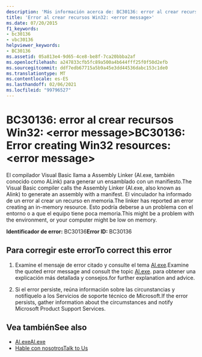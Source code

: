 ```yaml
---
description: 'Más información acerca de: BC30136: error al crear recursos Win32: <error message>'
title: 'Error al crear recursos Win32: <error message>'
ms.date: 07/20/2015
f1_keywords:
- bc30136
- vbc30136
helpviewer_keywords:
- BC30136
ms.assetid: 05a813e4-9d65-4ce8-be8f-7ca20bbba2af
ms.openlocfilehash: a247833cfb5fc89a500a4b644fff25f0f50d2efb
ms.sourcegitcommit: ddf7edb67715a5b9a45e3dd44536dabc153c1de0
ms.translationtype: MT
ms.contentlocale: es-ES
ms.lasthandoff: 02/06/2021
ms.locfileid: "99796527"
---
```

# <a name="bc30136-error-creating-win32-resources-error-message"></a><span data-ttu-id="10013-103">BC30136: error al crear recursos Win32: \<error message></span><span class="sxs-lookup"><span data-stu-id="10013-103">BC30136: Error creating Win32 resources: \<error message></span></span>

<span data-ttu-id="10013-104">El compilador Visual Basic llama a Assembly Linker (Al.exe, también conocido como ALink) para generar un ensamblado con un manifiesto.</span><span class="sxs-lookup"><span data-stu-id="10013-104">The Visual Basic compiler calls the Assembly Linker (Al.exe, also known as Alink) to generate an assembly with a manifest.</span></span> <span data-ttu-id="10013-105">El vinculador ha informado de un error al crear un recurso en memoria.</span><span class="sxs-lookup"><span data-stu-id="10013-105">The linker has reported an error creating an in-memory resource.</span></span> <span data-ttu-id="10013-106">Esto podría deberse a un problema con el entorno o a que el equipo tiene poca memoria.</span><span class="sxs-lookup"><span data-stu-id="10013-106">This might be a problem with the environment, or your computer might be low on memory.</span></span>

 <span data-ttu-id="10013-107">**Identificador de error:** BC30136</span><span class="sxs-lookup"><span data-stu-id="10013-107">**Error ID:** BC30136</span></span>

## <a name="to-correct-this-error"></a><span data-ttu-id="10013-108">Para corregir este error</span><span class="sxs-lookup"><span data-stu-id="10013-108">To correct this error</span></span>

1. <span data-ttu-id="10013-109">Examine el mensaje de error citado y consulte el tema [Al.exe](../../../framework/tools/al-exe-assembly-linker.md).</span><span class="sxs-lookup"><span data-stu-id="10013-109">Examine the quoted error message and consult the topic [Al.exe](../../../framework/tools/al-exe-assembly-linker.md).</span></span> <span data-ttu-id="10013-110">para obtener una explicación más detallada y consejos.</span><span class="sxs-lookup"><span data-stu-id="10013-110">for further explanation and advice.</span></span>

2. <span data-ttu-id="10013-111">Si el error persiste, reúna información sobre las circunstancias y notifíquelo a los Servicios de soporte técnico de Microsoft.</span><span class="sxs-lookup"><span data-stu-id="10013-111">If the error persists, gather information about the circumstances and notify Microsoft Product Support Services.</span></span>

## <a name="see-also"></a><span data-ttu-id="10013-112">Vea también</span><span class="sxs-lookup"><span data-stu-id="10013-112">See also</span></span>

- [<span data-ttu-id="10013-113">Al.exe</span><span class="sxs-lookup"><span data-stu-id="10013-113">Al.exe</span></span>](../../../framework/tools/al-exe-assembly-linker.md)
- [<span data-ttu-id="10013-114">Hable con nosotros</span><span class="sxs-lookup"><span data-stu-id="10013-114">Talk to Us</span></span>](/visualstudio/ide/feedback-options)
